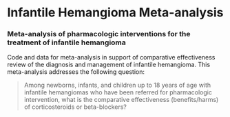 # Infantile Hemangioma Meta-analysis

### Meta-analysis of pharmacologic interventions for the treatment of infantile hemangioma 

Code and data for meta-analysis in support of comparative effectiveness review of the diagnosis and management of infantile hemangioma. This meta-analysis addresses the following question:

> Among newborns, infants, and children up to 18 years of age with infantile hemangiomas who have been referred for pharmacologic intervention, what is the comparative effectiveness (benefits/harms) of corticosteroids or beta-blockers?